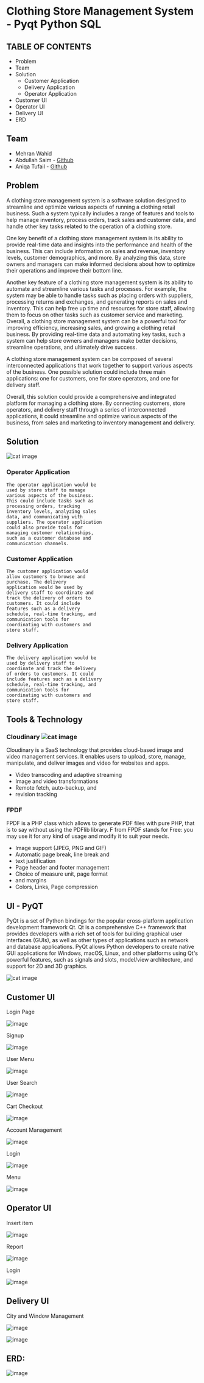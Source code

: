 
# Clothing Store Management System - Pyqt Python  SQL


## TABLE OF CONTENTS

- Problem
- Team
- Solution
   - Customer Application
   - Delivery Application
   - Operator Application
- Customer UI
- Operator UI
- Delivery UI
- ERD

## Team
- Mehran Wahid
- Abdullah Saim - [Github](https://github.com/ASa1m)
- Aniqa Tufail - [Github](https://github.com/AniqaTufail)

## Problem

A clothing store management system is a software solution designed to streamline and
optimize various aspects of running a clothing retail business. Such a system typically
includes a range of features and tools to help manage inventory, process orders, track
sales and customer data, and handle other key tasks related to the operation of a
clothing store.

One key benefit of a clothing store management system is its ability to provide real-time
data and insights into the performance and health of the business. This can include
information on sales and revenue, inventory levels, customer demographics, and more.
By analyzing this data, store owners and managers can make informed decisions about
how to optimize their operations and improve their bottom line.

Another key feature of a clothing store management system is its ability to automate
and streamline various tasks and processes. For example, the system may be able to
handle tasks such as placing orders with suppliers, processing returns and exchanges,
and generating reports on sales and inventory. This can help free up time and resources
for store staff, allowing them to focus on other tasks such as customer service and
marketing.
Overall, a clothing store management system can be a powerful tool for improving
efficiency, increasing sales, and growing a clothing retail business. By providing real-time
data and automating key tasks, such a system can help store owners and managers
make better decisions, streamline operations, and ultimately drive success.


A clothing store management system can
be composed of several interconnected
applications that work together to
support various aspects of the business.
One possible solution could include three
main applications: one for customers,
one for store operators, and one for
delivery staff.

Overall, this solution could provide a comprehensive and integrated platform for
managing a clothing store. By connecting customers, store operators, and delivery staff
through a series of interconnected applications, it could streamline and optimize various
aspects of the business, from sales and marketing to inventory management and
delivery.

## Solution
 ![cat image](https://i.ibb.co/GpF7Pp9/1.png)
### Operator Application

```
The operator application would be
used by store staff to manage
various aspects of the business.
This could include tasks such as
processing orders, tracking
inventory levels, analyzing sales
data, and communicating with
suppliers. The operator application
could also provide tools for
managing customer relationships,
such as a customer database and
communication channels.
```
### Customer Application

```
The customer application would
allow customers to browse and
purchase. The delivery
application would be used by
delivery staff to coordinate and
track the delivery of orders to
customers. It could include
features such as a delivery
schedule, real-time tracking, and
communication tools for
coordinating with customers and
store staff.
```
### Delivery Application

```
The delivery application would be
used by delivery staff to
coordinate and track the delivery
of orders to customers. It could
include features such as a delivery
schedule, real-time tracking, and
communication tools for
coordinating with customers and
store staff.
```

## Tools & Technology
### Cloudinary    ![cat image](https://s3.amazonaws.com/awsmp-logos/cloudinary.png)


Cloudinary is a SaaS technology that
provides cloud-based image and video
management services. It enables users to
upload, store, manage, manipulate, and
deliver images and video for websites and
apps.

- Video transcoding and adaptive
    streaming
- Image and video transformations
- Remote fetch, auto-backup, and
- revision tracking

### FPDF

FPDF is a PHP class which allows to
generate PDF files with pure PHP, that is to
say without using the PDFlib library. F from
FPDF stands for Free: you may use it for
any kind of usage and modify it to suit your
needs.

- Image support (JPEG, PNG and GIF)
- Automatic page break, line break
    and
- text justification
- Page header and footer
    management
- Choice of measure unit, page format
- and margins
- Colors, Links, Page compression




## UI - PyQT
PyQt is a set of Python bindings for the popular cross-platform application development framework Qt. Qt is a comprehensive C++ framework that provides developers with a rich set of tools for building graphical user interfaces (GUIs), as well as other types of applications such as network and database applications. PyQt allows Python developers to create native GUI applications for Windows, macOS, Linux, and other platforms using Qt's powerful features, such as signals and slots, model/view architecture, and support for 2D and 3D graphics. 

![cat image](https://download.logo.wine/logo/PyQt/PyQt-Logo.wine.png)

## Customer UI

Login Page

![image](https://github.com/MehranSangrasi/Database-Project-Clothin--Management-Sysytem/assets/94314354/e645e473-7502-4fcb-9259-d36fbbf80738)

Signup

![image](https://github.com/MehranSangrasi/Database-Project-Clothin--Management-Sysytem/assets/94314354/42d4bc57-fd62-4aac-b8c2-25f83db0e1a7)


User Menu

![image](https://github.com/MehranSangrasi/Database-Project-Clothin--Management-Sysytem/assets/94314354/4b7355fd-405e-4f8c-979e-58aa8f1ad7ec)


User Search

![image](https://github.com/MehranSangrasi/Database-Project-Clothin--Management-Sysytem/assets/94314354/ae944026-f5da-4d7d-8f2f-b1fc0ba05f51)


Cart Checkout

![image](https://github.com/MehranSangrasi/Database-Project-Clothin--Management-Sysytem/assets/94314354/2e9c10b9-4e6e-4afa-96f5-82d5f017dc16)


Account Management

![image](https://github.com/MehranSangrasi/Database-Project-Clothin--Management-Sysytem/assets/94314354/35717182-0fb6-4a08-a3b5-c266b9abae85)


Login

![image](https://github.com/MehranSangrasi/Database-Project-Clothin--Management-Sysytem/assets/94314354/34193edc-e9d6-436e-9282-9a15679635c8)


Menu

![image](https://github.com/MehranSangrasi/Database-Project-Clothin--Management-Sysytem/assets/94314354/92f1c504-0618-4b65-93aa-2d30d233df48)


## Operator UI


Insert item

![image](https://github.com/MehranSangrasi/Database-Project-Clothin--Management-Sysytem/assets/94314354/2b5edee4-ea92-48fa-a58c-073d2c81a8d7)


Report

![image](https://github.com/MehranSangrasi/Database-Project-Clothin--Management-Sysytem/assets/94314354/1e2be0ab-cc0b-4680-8e04-6344b58458e3)


Login

![image](https://github.com/MehranSangrasi/Database-Project-Clothin--Management-Sysytem/assets/94314354/1ad8f35b-7830-4e65-8ea4-a66d46e4c1c2)


## Delivery UI


City and Window Management

![image](https://github.com/MehranSangrasi/Database-Project-Clothin--Management-Sysytem/assets/94314354/9b85854b-911e-4832-8937-5848c25536b8)

![image](https://github.com/MehranSangrasi/Database-Project-Clothin--Management-Sysytem/assets/94314354/d6a0aa2d-ca38-4893-a0ec-52758fe2cce5)


## ERD:
![image](https://github.com/MehranSangrasi/Database-Project-Clothin--Management-Sysytem/assets/94314354/55cf6ba0-40d8-41cf-a7e9-9356e345406a)



